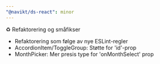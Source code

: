 ```yaml
---
"@navikt/ds-react": minor
---
```


:recycle: Refaktorering og småfikser

- Refaktorering som følge av nye ESLint-regler
- AccordionItem/ToggleGroup: Støtte for 'id'-prop
- MonthPicker: Mer presis type for 'onMonthSelect' prop
